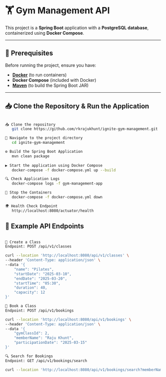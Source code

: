# 🏋️ Gym Management API

This project is a **Spring Boot** application with a **PostgreSQL database**, containerized using **Docker Compose**.

---

## 🚀 Prerequisites

Before running the project, ensure you have:

- **[Docker](https://www.docker.com/get-started)** (to run containers)
- **Docker Compose** (included with Docker)
- **[Maven](https://maven.apache.org/download.cgi)** (to build the Spring Boot JAR)

---

## 📥 Clone the Repository & Run the Application

```bash

📥 Clone the repository
   git clone https://github.com/rkrajukhunt/ignite-gym-management.git

📌 Navigate to the project directory
   cd ignite-gym-management

⚙️ Build the Spring Boot Application
   mvn clean package
   
▶️ Start the application using Docker Compose
   docker-compose -f docker-compose.yml up --build

🔍 Check Application Logs
   docker-compose logs -f gym-management-app

🛑 Stop the Containers
   docker-compose -f docker-compose.yml down

🌍 Health Check Endpoint
   http://localhost:8080/actuator/health

```

## 📌 Example API Endpoints
```bash

📝 Create a Class
Endpoint: POST /api/v1/classes

curl --location 'http://localhost:8080/api/v1/classes' \
--header 'Content-Type: application/json' \
--data '{
    "name": "Pilates",
    "startDate": "2025-03-10",
    "endDate": "2025-03-20",
    "startTime": "05:30",
    "duration": 40,
    "capacity": 12
}'

📝 Book a Class
Endpoint: POST /api/v1/bookings

curl --location 'http://localhost:8080/api/v1/bookings' \
--header 'Content-Type: application/json' \
--data '{
    "gymClassId": 2,
    "memberName": "Raju Khunt",
    "participationDate": "2025-03-15"
}'

🔍 Search for Bookings
Endpoint: GET /api/v1/bookings/search

curl --location 'http://localhost:8080/api/v1/bookings/search?memberName=Raju%20Khunt&startDate=2025-03-10&endDate=2025-03-20'
```